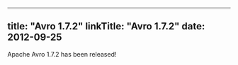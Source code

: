 
---
title: "Avro 1.7.2"
linkTitle: "Avro 1.7.2"
date: 2012-09-25
---

Apache Avro 1.7.2 has been released!

